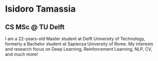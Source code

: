 # Isidoro Tamassia
## CS MSc @ TU Delft

I am a 22-years-old Master student at Delft University of Technology, formerly a Bachelor student at Sapienza University of Rome. My interests and research focus on Deep Learning, Reinforcement Learning, NLP, CV, and much more!

<!--
**TheEmotionalProgrammer/TheEmotionalProgrammer** is a ✨ _special_ ✨ repository because its `README.md` (this file) appears on your GitHub profile.

Here are some ideas to get you started:

- 🔭 I’m currently working on ...
- 🌱 I’m currently learning ...
- 👯 I’m looking to collaborate on ...
- 🤔 I’m looking for help with ...
- 💬 Ask me about ...
- 📫 How to reach me: ...
- 😄 Pronouns: ...
- ⚡ Fun fact: ...
-->
